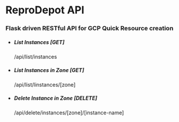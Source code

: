 <h1> ReproDepot API </h1>

<h3>Flask driven RESTful API for GCP Quick Resource creation</h3>


<ul><li><h5> List Instances [GET]</h5>
/api/list/instances

<li><h5> List Instances in Zone [GET]</h5>
/api/list/linstances/[zone]

<li><h5> Delete Instance in Zone [DELETE]</h5>
/api/delete/instances/[zone]/[instance-name]



